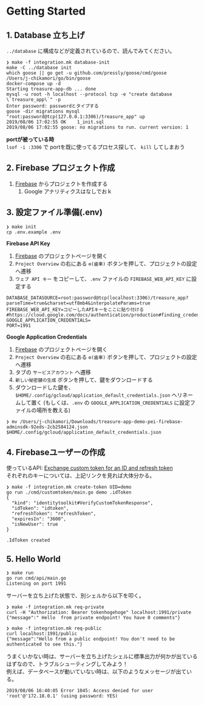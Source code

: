 # Getting Started

## 1. Database 立ち上げ

`../database` に構成などが定義されているので、読んでみてください。

```console
❯ make -f integration.mk database-init 
make -C ../database init
which goose || go get -u github.com/pressly/goose/cmd/goose
/Users/j-chikamori/go/bin/goose
docker-compose up -d
Starting treasure-app-db ... done
mysql -u root -h localhost --protocol tcp -e "create database \`treasure_app\`" -p
Enter password: passwordとタイプする
goose -dir migrations mysql "root:password@tcp(127.0.0.1:3306)/treasure_app" up
2019/08/06 17:02:55 OK    1_init.sql
2019/08/06 17:02:55 goose: no migrations to run. current version: 1
```

**portが被っている時**  
`lsof -i :3306` で portを既に使ってるプロセス探して、 `kill` してしまおう

## 2. Firebase プロジェクト作成

1. [Firebase](https://firebase.google.com/) からプロジェクトを作成する
    1. Google アナリティクスはなしでおｋ
    
## 3. 設定ファイル準備(.env)

```console
❯ make init            
cp .env.example .env
```

**Firebase API Key**

1. [Firebase](https://firebase.google.com/) のプロジェクトページを開く
1. `Project Overview` の右にある `⚙(歯車)` ボタンを押して、プロジェクトの設定へ遷移
1. `ウェブ API キー` をコピーして、`.env` ファイルの `FIREBASE_WEB_API_KEY` に設定する

```
DATABASE_DATASOURCE=root:password@tcp(localhost:3306)/treasure_app?parseTime=true&charset=utf8mb4&interpolateParams=true
FIREBASE_WEB_API_KEY=コピーしたAPIキーをここに貼り付ける
#https://cloud.google.com/docs/authentication/production#finding_credentials_automatically
GOOGLE_APPLICATION_CREDENTIALS=
PORT=1991
```

**Google Application Credentials**

1. [Firebase](https://firebase.google.com/) のプロジェクトページを開く
1. `Project Overview` の右にある `⚙(歯車)` ボタンを押して、プロジェクトの設定へ遷移
1. タブの `サービスアカウント` へ遷移
1. `新しい秘密鍵の生成` ボタンを押して、鍵をダウンロードする
1. ダウンロードした鍵を、 `$HOME/.config/gcloud/application_default_credentials.json` へリネームして置く (もしくは、`.env` の `GOOGLE_APPLICATION_CREDENTIALS` に設定ファイルの場所を教える)

```console
❯ mv /Users/j-chikamori/Downloads/treasure-app-demo-pei-firebase-adminsdk-92eds-2cb2584124.json $HOME/.config/gcloud/application_default_credentials.json
```

## 4. Firebaseユーザーの作成

使っているAPI: [Exchange custom token for an ID and refresh token](https://firebase.google.com/docs/reference/rest/auth/#section-refresh-token)  
それぞれのキーについては、上記リンクを見れば大体分かる。

```console
❯ make -f integration.mk create-token UID=demo
go run ./cmd/customtoken/main.go demo .idToken
{
  "kind": "identitytoolkit#VerifyCustomTokenResponse",
  "idToken": "idtoken",
  "refreshToken": "refreshToken",
  "expiresIn": "3600",
  "isNewUser": true
}

.IdToken created
```

## 5. Hello World

```console
❯ make run          
go run cmd/api/main.go
Listening on port 1991
```

サーバーを立ち上げた状態で、別シェルから以下を叩く。

```console
❯ make -f integration.mk req-private
curl -H "Authorization: Bearer tokenhogehoge" localhost:1991/private
{"message":" Hello  from private endpoint! You have 0 comments"}

❯ make -f integration.mk req-public 
curl localhost:1991/public
{"message":"Hello from a public endpoint! You don't need to be authenticated to see this."}
```

うまくいかない時は、サーバーを立ち上げたシェルに標準出力が何かが出ているはずなので、トラブルシューティングしてみよう！  
例えば、データベースが動いていない時は、以下のようなメッセージが出ている。

```console
2019/08/06 16:40:05 Error 1045: Access denied for user 'root'@'172.18.0.1' (using password: YES)
```
